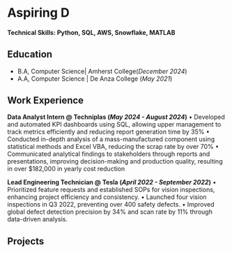 # Aspiring D

#### Technical Skills: Python, SQL, AWS, Snowflake, MATLAB

## Education
- B.A, Computer Science| Amherst College(_December 2024_)								       		
- A.A, Computer Science	| De Anza College (_May 2021_)	 			        	

## Work Experience
**Data Analyst Intern @ Techniplas (_May 2024 - August 2024_)**
• Developed and automated KPI dashboards using SQL, allowing upper management to track metrics efficiently and
reducing report generation time by 35%
• Conducted in-depth analysis of a mass-manufactured component using statistical methods and Excel VBA, reducing
the scrap rate by over 70%
• Communicated analytical findings to stakeholders through reports and presentations, improving decision-making
and production quality, resulting in over $182,000 in yearly cost reduction

**Lead Engineering Technician @ Tesla (_April 2022 - September 2022_)**
• Prioritized feature requests and established SOPs for vision inspections, enhancing project efficiency and consistency.
• Launched four vision inspections in Q3 2022, preventing over 400 safety defects.
• Improved global defect detection precision by 34% and scan rate by 11% through data-driven analysis.

## Projects
